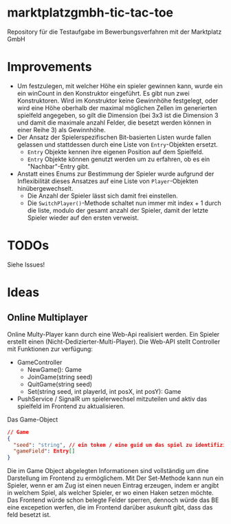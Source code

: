 # marktplatzgmbh-tic-tac-toe

Repository für die Testaufgabe im Bewerbungsverfahren mit der Marktplatz GmbH

# Improvements

- Um festzulegen, mit welcher Höhe ein spieler gewinnen kann, wurde ein ein winCount in den Konstruktor eingeführt. Es gibt nun zwei Konstruktoren. Wird im Konstruktor keine Gewinnhöhe festgelegt, oder wird eine Höhe oberhalb der maximal möglichen Zellen im generierten spielfeld angegeben, so gilt die Dimension (bei 3x3 ist die Dimension 3 und damit die maximale anzahl Felder, die besetzt werden können in einer Reihe 3) als Gewinnhöhe.
- Der Ansatz der Spielerspezifischen Bit-basierten Listen wurde fallen gelassen und stattdessen durch eine Liste von `Entry`-Objekten ersetzt.
  - `Entry` Objekte kennen ihre eigenen Position auf dem Spielfeld.
  - `Entry` Objekte können genutzt werden um zu erfahren, ob es ein "Nachbar"-Entry gibt.
- Anstatt eines Enums zur Bestimmung der Spieler wurde aufgrund der Inflexibilität dieses Ansatzes auf eine Liste von `Player`-Objekten hinübergewechselt.
  - Die Anzahl der Spieler lässt sich damit frei einstellen.
  - Die `SwitchPlayer()`-Methode schaltet nun immer mit index + 1 durch die liste, modulo der gesamt anzahl der Spieler, damit der letzte Spieler wieder auf den ersten verweist.

# TODOs

Siehe Issues!

# Ideas
## Online Multiplayer
Online Multy-Player kann durch eine Web-Api realisiert werden. Ein Spieler erstellt einen (Nicht-Dedizierter-Multi-Player). Die Web-API stellt Controller mit Funktionen zur verfügung:
- GameController
  - NewGame(): Game
  - JoinGame(string seed)
  - QuitGame(string seed)
  - Set(string seed, int playerId, int posX, int posY): Game
- PushService / SignalR um spielerwechsel mitzuteilen und aktiv das spielfeld im Frontend zu aktualisieren.

Das Game-Object
```json
// Game
{
  "seed": "string", // ein token / eine guid um das spiel zu identifizieren. Kann geteilt werden um Spiler einzuladen
  "gameField": Entry[]
}
```
Die  im Game Object abgelegten Informationen sind vollständig um dine Darstellung im Frontend zu ermöglichem. Mit Der Set-Methode kann nun ein Spieler, wenn er am Zug ist einen neuen Eintrag erzeugen, indem er angibt in welchem Spiel, als welcher Spieler, er wo einen Haken setzen möchte. Das Frontend würde schon belegte Felder sperren, dennoch würde das BE eine excepetion werfen, die im Frontend darüber asukunft gibt, dass das feld besetzt ist.
